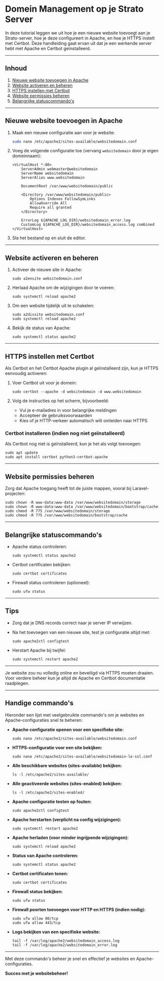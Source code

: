 # Domein Management op je Strato Server

In deze tutorial leggen we uit hoe je een nieuwe website toevoegt aan je Strato-server, hoe je deze configureert in Apache, en hoe je HTTPS instelt met Certbot. Deze handleiding gaat ervan uit dat je een werkende server hebt met Apache en Certbot geïnstalleerd.

---

## Inhoud

1. [Nieuwe website toevoegen in Apache](#nieuwe-website-toevoegen-in-apache)  
2. [Website activeren en beheren](#website-activeren-en-beheren)  
3. [HTTPS instellen met Certbot](#https-instellen-met-certbot)  
4. [Website permissies beheren](#website-permissies-beheren)  
5. [Belangrijke statuscommando's](#belangrijke-statuscommando-s)

---

## Nieuwe website toevoegen in Apache

1. Maak een nieuwe configuratie aan voor je website:

   ```bash
   sudo nano /etc/apache2/sites-available/websitedomain.conf
   ```

2. Voeg de volgende configuratie toe (vervang `websitedomain` door je eigen domeinnaam):

       <VirtualHost *:80>
           ServerAdmin webmaster@websitedomain
           ServerName websitedomain
           ServerAlias www.websitedomain

           DocumentRoot /var/www/websitedomain/public

           <Directory /var/www/websitedomain/public>
               Options Indexes FollowSymLinks
               AllowOverride All
               Require all granted
           </Directory>

           ErrorLog ${APACHE_LOG_DIR}/websitedomain_error.log
           CustomLog ${APACHE_LOG_DIR}/websitedomain_access.log combined
       </VirtualHost>

4. Sla het bestand op en sluit de editor.

---

## Website activeren en beheren

1. Activeer de nieuwe site in Apache:

   ```
   sudo a2ensite websitedomain.conf
   ```

2. Herlaad Apache om de wijzigingen door te voeren:

   ```
   sudo systemctl reload apache2
   ```

3. Om een website tijdelijk uit te schakelen:

   ```
   sudo a2dissite websitedomain.conf  
   sudo systemctl reload apache2
   ```

4. Bekijk de status van Apache:

   ```
   sudo systemctl status apache2
   ```

---

## HTTPS instellen met Certbot

Als Certbot en het Certbot Apache plugin al geïnstalleerd zijn, kun je HTTPS eenvoudig activeren:

1. Voer Certbot uit voor je domein:

   ```
   sudo certbot --apache -d websitedomain -d www.websitedomain
   ```

2. Volg de instructies op het scherm, bijvoorbeeld:  
   - Vul je e-mailadres in voor belangrijke meldingen  
   - Accepteer de gebruiksvoorwaarden  
   - Kies of je HTTP-verkeer automatisch wilt omleiden naar HTTPS

### Certbot installeren (indien nog niet geïnstalleerd)

Als Certbot nog niet is geïnstalleerd, kun je het als volgt toevoegen:

   ```
   sudo apt update  
   sudo apt install certbot python3-certbot-apache
   ```

---

## Website permissies beheren

Zorg dat Apache toegang heeft tot de juiste mappen, vooral bij Laravel-projecten:

   ```
   sudo chown -R www-data:www-data /var/www/websitedomain/storage  
   sudo chown -R www-data:www-data /var/www/websitedomain/bootstrap/cache  
   sudo chmod -R 775 /var/www/websitedomain/storage  
   sudo chmod -R 775 /var/www/websitedomain/bootstrap/cache
   ```

---

## Belangrijke statuscommando's

- Apache status controleren:

   ```
   sudo systemctl status apache2
   ```

- Certbot certificaten bekijken:

   ```
   sudo certbot certificates
   ```

- Firewall status controleren (optioneel):

   ```
   sudo ufw status
   ```

---

## Tips

- Zorg dat je DNS records correct naar je server IP verwijzen.  
- Na het toevoegen van een nieuwe site, test je configuratie altijd met:

   ```
   sudo apache2ctl configtest
   ```

- Herstart Apache bij twijfel:

   ```
   sudo systemctl restart apache2
   ```

---

Je website zou nu volledig online en beveiligd via HTTPS moeten draaien. Voor verdere beheer kun je altijd de Apache en Certbot documentatie raadplegen.

---

## Handige commando's

Hieronder een lijst met veelgebruikte commando's om je websites en Apache-configuraties snel te beheren:

- **Apache configuratie openen voor een specifieke site:**  
  ```
  sudo nano /etc/apache2/sites-available/websitedomain.conf
  ```

- **HTTPS-configuratie voor een site bekijken:**  
  ```
  sudo nano /etc/apache2/sites-available/websitedomain-le-ssl.conf
  ```

- **Alle beschikbare websites (sites-available) bekijken:**  
  ```
  ls -l /etc/apache2/sites-available/
  ```

- **Alle geactiveerde websites (sites-enabled) bekijken:**  
  ```
  ls -l /etc/apache2/sites-enabled/
  ```

- **Apache configuratie testen op fouten:**  
  ```
  sudo apache2ctl configtest
  ```

- **Apache herstarten (verplicht na config wijzigingen):**  
  ```
  sudo systemctl restart apache2
  ```

- **Apache herladen (voor minder ingrijpende wijzigingen):**  
  ```
  sudo systemctl reload apache2
  ```

- **Status van Apache controleren:**  
  ```
  sudo systemctl status apache2
  ```

- **Certbot certificaten tonen:**  
  ```
  sudo certbot certificates
  ```

- **Firewall status bekijken:**  
  ```
  sudo ufw status
  ```

- **Firewall poorten toevoegen voor HTTP en HTTPS (indien nodig):**  
  ```
  sudo ufw allow 80/tcp  
  sudo ufw allow 443/tcp
  ```

- **Logs bekijken van een specifieke website:**  
  ```
  tail -f /var/log/apache2/websitedomain_access.log  
  tail -f /var/log/apache2/websitedomain_error.log
  ```

---

Met deze commando's beheer je snel en effectief je websites en Apache-configuraties.


**Succes met je websitebeheer!**
